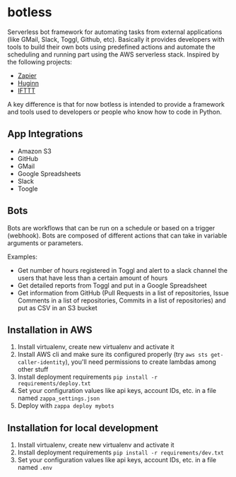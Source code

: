 # botless
Serverless bot framework for automating tasks from external applications (like GMail, Slack, Toggl, Github, etc). Basically it provides developers with tools to build their own bots using predefined actions and automate the scheduling and running part using the AWS serverless stack. Inspired by the following projects:

- [Zapier](https://zapier.com/)
- [Huginn](https://github.com/huginn/huginn)
- [IFTTT](https://ifttt.com)

A key difference is that for now botless is intended to provide a framework and tools used to developers or people who know how to code in Python.

## App Integrations
- Amazon S3
- GitHub
- GMail
- Google Spreadsheets
- Slack
- Toogle

## Bots
Bots are workflows that can be run on a schedule or based on a trigger (webhook). Bots are composed of different actions that can take in variable arguments or parameters.

Examples:
 - Get number of hours registered in Toggl and alert to a slack channel the users that have less than a certain amount of hours
 - Get detailed reports from Toggl and put in a Google Spreadsheet
 - Get information from GitHub (Pull Requests in a list of repositories, Issue Comments in a list of repositories, Commits in a list of repositories) and put as CSV in an S3 bucket

## Installation in AWS
 1. Install virtualenv, create new virtualenv and activate it
 2. Install AWS cli and make sure its configured properly (try `aws sts get-caller-identity`), you'll need permissions to create lambdas among other stuff
 3. Install deployment requirements `pip install -r requirements/deploy.txt`
 4. Set your configuration values like api keys, account IDs, etc. in a file named `zappa_settings.json`
 5. Deploy with `zappa deploy mybots`


## Installation for local development
1. Install virtualenv, create new virtualenv and activate it
2. Install deployment requirements `pip install -r requirements/dev.txt`
3. Set your configuration values like api keys, account IDs, etc. in a file named `.env`
